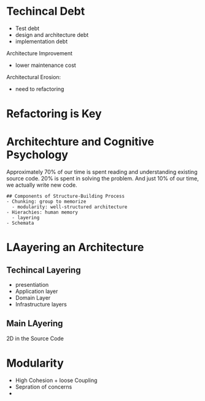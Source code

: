 # Techincal Debt
- Test debt
- design and architecture debt
- implementation debt

Architecture Improvement
- lower maintenance cost

Architectural Erosion:
- need to refactoring 

# Refactoring is Key

# Architechture and Cognitive Psychology
Approximately 70% of our time is spent reading and understanding existing source code. 20% is spent in solving the problem. And just 10% of our time, we actually write new code.

    ## Components of Structure-Building Process
    - Chunking: group to memorize 
      - modularity: well-structured architecture
    - Hierachies: human memory 
      - layering
    - Schemata

# LAayering an Architecture

## Techincal Layering
- presentiation
- Application layer
- Domain Layer
- Infrastructure layers

## Main LAyering

2D in the Source Code


# Modularity
- High Cohesion + loose Coupling
- Sepration of concerns
- 